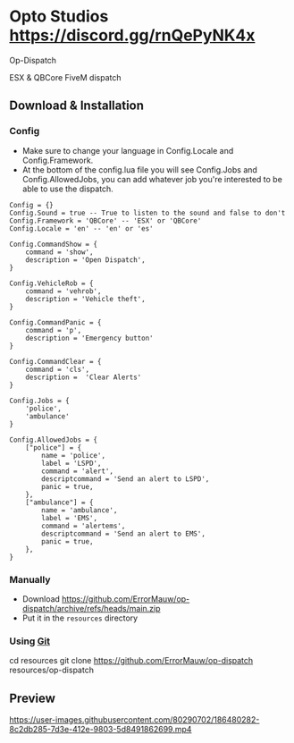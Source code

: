 # Opto Studios https://discord.gg/rnQePyNK4x
Op-Dispatch

ESX & QBCore FiveM dispatch

## Download & Installation
### Config
- Make sure to change your language in Config.Locale and Config.Framework.
- At the bottom of the config.lua file you will see 
  Config.Jobs and Config.AllowedJobs, you can add whatever job you're interested to be able to use the dispatch.
  
```
Config = {}
Config.Sound = true -- True to listen to the sound and false to don't
Config.Framework = 'QBCore' -- 'ESX' or 'QBCore'
Config.Locale = 'en' -- 'en' or 'es'

Config.CommandShow = {
    command = 'show',
    description = 'Open Dispatch',
}

Config.VehicleRob = {
    command = 'vehrob',
    description = 'Vehicle theft',
}

Config.CommandPanic = {
    command = 'p',
    description = 'Emergency button'
}

Config.CommandClear = {
    command = 'cls',
    description =  'Clear Alerts'
}

Config.Jobs = {
    'police',
    'ambulance'
}

Config.AllowedJobs = {
    ["police"] = {
        name = 'police',
        label = 'LSPD',
        command = 'alert',
        descriptcommand = 'Send an alert to LSPD',
        panic = true,
    },
    ["ambulance"] = {
        name = 'ambulance',
        label = 'EMS',
        command = 'alertems',
        descriptcommand = 'Send an alert to EMS',
        panic = true,
    },
}
```

### Manually
- Download https://github.com/ErrorMauw/op-dispatch/archive/refs/heads/main.zip
- Put it in the `resources` directory

### Using [Git](https://git-scm.com/downloads)

cd resources
git clone https://github.com/ErrorMauw/op-dispatch resources/op-dispatch

## Preview
https://user-images.githubusercontent.com/80290702/186480282-8c2db285-7d3e-412e-9803-5d8491862699.mp4
